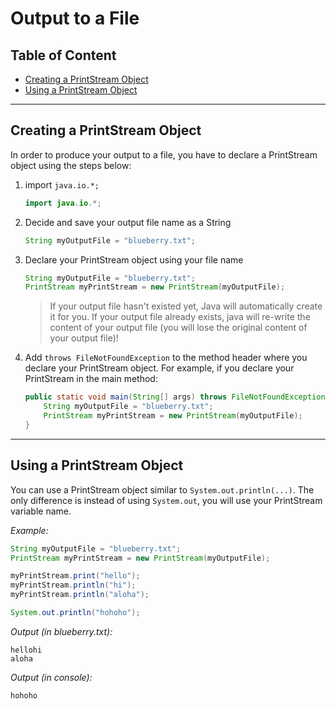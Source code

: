 # Output to a File

## Table of Content

- [Creating a PrintStream Object](#creating-a-printstream-object)
- [Using a PrintStream Object](#using-a-printstream-object)

---

## Creating a PrintStream Object

In order to produce your output to a file, you have to declare a PrintStream object using the steps below:

1. import `java.io.*;`

   ```java
   import java.io.*;
   ```

2. Decide and save your output file name as a String

   ```java
   String myOutputFile = "blueberry.txt";
   ```

3. Declare your PrintStream object using your file name

   ```java
   String myOutputFile = "blueberry.txt";
   PrintStream myPrintStream = new PrintStream(myOutputFile);
   ```

   > If your output file hasn't existed yet, Java will automatically create it for you. If your output file already exists, java will re-write the content of your output file (you will lose the original content of your output file)!

4. Add `throws FileNotFoundException` to the method header where you declare your PrintStream object. For example, if you declare your PrintStream in the main method:

   ```java
   public static void main(String[] args) throws FileNotFoundException {
       String myOutputFile = "blueberry.txt";
       PrintStream myPrintStream = new PrintStream(myOutputFile);
   }
   ```

---

## Using a PrintStream Object

You can use a PrintStream object similar to `System.out.println(...)`. The only difference is instead of using `System.out`, you will use your PrintStream variable name.

_Example:_

```java
String myOutputFile = "blueberry.txt";
PrintStream myPrintStream = new PrintStream(myOutputFile);

myPrintStream.print("hello");
myPrintStream.println("hi");
myPrintStream.println("aloha");

System.out.println("hohoho");
```

_Output (in blueberry.txt):_

```
hellohi
aloha
```

_Output (in console):_

```
hohoho
```
